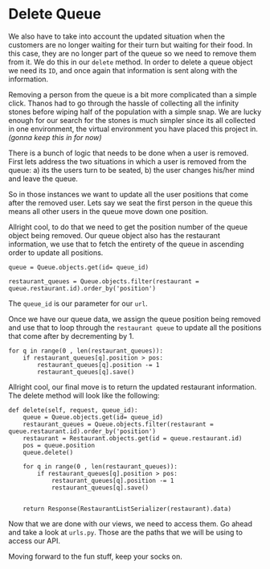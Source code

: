 # Delete Queue

We also have to take into account the updated situation when the customers are no longer waiting for their turn but waiting for their food. In this case, they are no longer part of the queue so we need to remove them from it. We do this in our `delete` method. In order to delete a queue object we need its `ID`, and once again that information is sent along with the information. 

Removing a person from the queue is a bit more complicated than a simple click. Thanos had to go through the hassle of collecting all the infinity stones before wiping half of the population with a simple snap. We are lucky enough for our search for the stones is much simpler since its all collected in one environment, the virtual environment you have placed this project in. _(gonna keep this in for now)_

There is a bunch of logic that needs to be done when a user is removed. First lets address the two situations in which a user is removed from the queue: a) its the users turn to be seated, b) the user changes his/her mind and leave the queue. 

So in those instances we want to update all the user positions that come after the removed user. Lets say we seat the first person in the queue this means all other users in the queue move down one position. 

Allright cool, to do that we need to get the position number of the queue object being removed. Our queue object also has the restaurant information, we use that to fetch the entirety of the queue in ascending order to update all positions.  

```
queue = Queue.objects.get(id= queue_id)

restaurant_queues = Queue.objects.filter(restaurant = queue.restaurant.id).order_by('position')
```

The `queue_id` is our parameter for our `url`. 

Once we have our queue data, we assign the queue position being removed and use that to loop through the `restaurant queue` to update all the positions that come after by decrementing by 1. 

```
for q in range(0 , len(restaurant_queues)):
	if restaurant_queues[q].position > pos:
		restaurant_queues[q].position -= 1
		restaurant_queues[q].save()
```

Allright cool, our final move is to return the updated restaurant information. The delete method will look like the following:

```
def delete(self, request, queue_id):
	queue = Queue.objects.get(id= queue_id)
	restaurant_queues = Queue.objects.filter(restaurant = queue.restaurant.id).order_by('position')
	restaurant = Restaurant.objects.get(id = queue.restaurant.id)
	pos = queue.position
	queue.delete()

	for q in range(0 , len(restaurant_queues)):
		if restaurant_queues[q].position > pos:
			restaurant_queues[q].position -= 1
			restaurant_queues[q].save()


	return Response(RestaurantListSerializer(restaurant).data)
```

Now that we are done with our views, we need to access them. Go ahead and take a look at `urls.py`. Those are the paths that we will be using to access our API. 

Moving forward to the fun stuff, keep your socks on. 
